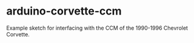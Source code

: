 # arduino-corvette-ccm
Example sketch for interfacing with the CCM of the 1990-1996 Chevrolet Corvette.
